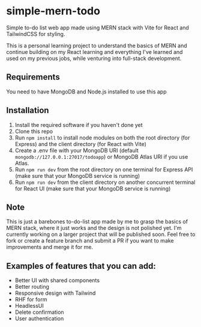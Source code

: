 # simple-mern-todo
Simple to-do list web app made using MERN stack with Vite for React and TailwindCSS for styling.

This is a personal learning project to understand the basics of MERN and continue building on my React learning and everything I've learned and used on my previous jobs, while venturing into full-stack development.

## Requirements
You need to have MongoDB and Node.js installed to use this app

## Installation
1. Install the required software if you haven't done yet
2. Clone this repo
3. Run `npm install` to install node modules on both the root directory (for Express) and the client directory (for React with Vite)
4. Create a .env file with your MongoDB URI (default `mongodb://127.0.0.1:27017/todoapp`) or MongoDB Atlas URI if you use Atlas.
5. Run `npm run dev` from the root directory on one terminal for Express API (make sure that your MongoDB service is running)
6. Run `npm run dev` from the client directory on another concurrent terminal for React UI (make sure that your MongoDB service is running)

## Note
This is just a barebones to-do-list app made by me to grasp the basics of MERN stack, where it just works and the design is not polished yet. I'm currently working on a larger project that will be published soon. Feel free to fork or create a feature branch and submit a PR if you want to make improvements and merge it for me.

## Examples of features that you can add:
- Better UI with shared components
- Better routing
- Responsive design with Tailwind
- RHF for form
- HeadlessUI
- Delete confirmation
- User authentication